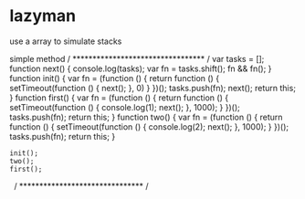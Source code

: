 # lazyman
use a array to simulate stacks

simple method
/ ********************************* /
 var tasks = [];
    function next() {
        console.log(tasks);
        var fn = tasks.shift();
        fn && fn();
    }
    function init() {
        var fn = (function () {
            return function () {
                setTimeout(function () {
                    next();
                }, 0)
            }
        })();
        tasks.push(fn);
        next();
        return this;
    }
    function first() {
        var fn = (function () {
            return function () {
                setTimeout(function () {
                    console.log(1);
                    next();
                }, 1000);
            }
        })();
        tasks.push(fn);
        return this;
    }
    function two() {
        var fn = (function () {
            return function () {
                setTimeout(function () {
                    console.log(2);
                    next();
                }, 1000);
            }
        })();
        tasks.push(fn);
        return this;
    }

    init();
    two();
    first();
    / ******************************* /
